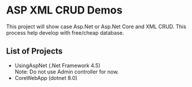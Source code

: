 # ASP XML CRUD Demos

This project will show case Asp.Net or Asp.Net Core and XML CRUD. This process help develop with free/cheap database.

## List of Projects

- UsingAspNet (.Net Framework 4.5)\
Note: Do not use Admin controller for now.
- CoreWebApp (dotnet 8.0)
